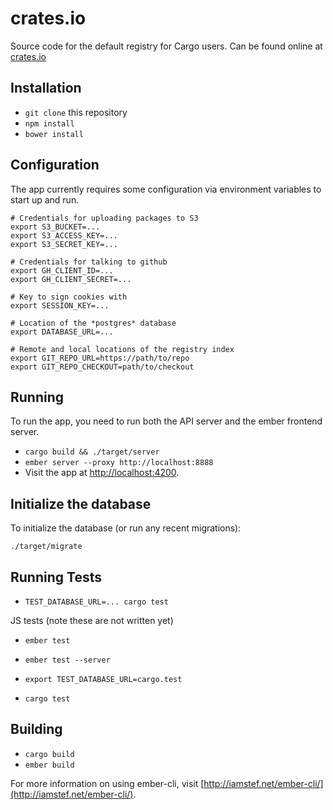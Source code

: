 # crates.io

Source code for the default registry for Cargo users. Can be found online at
[crates.io][crates-io]

[crates-io]: https://crates.io

## Installation

* `git clone` this repository
* `npm install`
* `bower install`

## Configuration

The app currently requires some configuration via environment variables to start
up and run.

```
# Credentials for uploading packages to S3
export S3_BUCKET=...
export S3_ACCESS_KEY=...
export S3_SECRET_KEY=...

# Credentials for talking to github
export GH_CLIENT_ID=...
export GH_CLIENT_SECRET=...

# Key to sign cookies with
export SESSION_KEY=...

# Location of the *postgres* database
export DATABASE_URL=...

# Remote and local locations of the registry index
export GIT_REPO_URL=https://path/to/repo
export GIT_REPO_CHECKOUT=path/to/checkout
```

## Running

To run the app, you need to run both the API server and the ember frontend
server.

* `cargo build && ./target/server`
* `ember server --proxy http://localhost:8888`
* Visit the app at [http://localhost:4200](http://localhost:4200).

## Initialize the database

To initialize the database (or run any recent migrations):

```
./target/migrate
```

## Running Tests

* `TEST_DATABASE_URL=... cargo test`

JS tests (note these are not written yet)

* `ember test`
* `ember test --server`

* `export TEST_DATABASE_URL=cargo.test`
* `cargo test`

## Building

* `cargo build`
* `ember build`

For more information on using ember-cli, visit [http://iamstef.net/ember-cli/](http://iamstef.net/ember-cli/).
